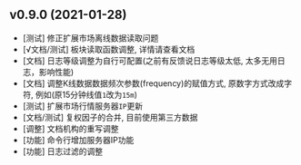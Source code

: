 
## v0.9.0 (2021-01-28)

* [测试] 修正扩展市场离线数据读取问题
* [√文档/测试] 板块读取函数调整, 详情请查看文档
* [文档] 日志等级调整为自行可配置(之前有反馈说日志等级太低, 太多无用日志，影响性能)
* [文档] 调整K线数据数据频次参数(frequency)的赋值方式, 原数字方式改成字符, 例如(原15分钟线值`1`改为`15m`)
* [测试] 扩展市场行情服务器`IP`更新
* [文档/测试] 复权因子的合并, 目前使用第三方数据
* [调整] 文档机构的重写调整
* [功能] 命令行增加服务器IP功能
* [功能] 日志过滤的调整

